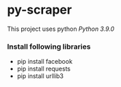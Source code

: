 # py-scraper
This project uses python *Python 3.9.0*
### Install following libraries

* pip install facebook
* pip install requests
* pip install urllib3


